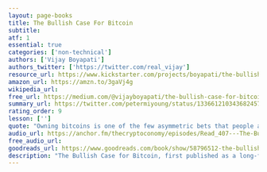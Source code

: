 ```yaml
---
layout: page-books
title: The Bullish Case For Bitcoin
subtitle: 
atf: 1
essential: true
categories: ['non-technical']
authors: ['Vijay Boyapati']
authors_twitter: ['https://twitter.com/real_vijay']
resource_url: https://www.kickstarter.com/projects/boyapati/the-bullish-case-for-bitcoin-book-launch
amazon_url: https://amzn.to/3gaVj4g
wikipedia_url: 
free_url: https://medium.com/@vijayboyapati/the-bullish-case-for-bitcoin-6ecc8bdecc1
summary_url: https://twitter.com/petermiyoung/status/1336612103436824576?s=20
rating_order: 9
lesson: ['']
quote: "Owning bitcoins is one of the few asymmetric bets that people across the entire world can participate in."
audio_url: https://anchor.fm/thecryptoconomy/episodes/Read_407---The-Bullish-Case-for-Bitcoin-Vijay-Boyapati-efpi06/a-a2hgo5d
free_audio_url: 
goodreads_url: https://www.goodreads.com/book/show/58796512-the-bullish-case-for-bitcoin
description: "The Bullish Case for Bitcoin, first published as a long-form article, represents an intellectual tour de force delivered with elegance and prescience by a polymath well-versed in mathematics, computer science, economics, philosophy, politics, and engineering. After March of 2020, it was evident to me that the world needed a new money based on technology. However, in February 2018, when Boyapati first published his paper, this insight required much greater perspicacity, courage, and conviction. In a clear and concise manner, Boyapati presents the theory of money, the anatomy of Bitcoin, the reasons it is superior to the gold and fiat standards that came before it, and the promise that it offers to human civilization. He describes path dependence and the trajectory of a newly monetizing asset in terms the layman can understand, and he addresses the concerns that most commonly arise as newcomers struggle to comprehend the essence and significance of this first digital monetary network. I was immediately captivated by 'The Bullish Case for Bitcoin' when I first read it and made it part of the recommended reading for all the officers and directors of my firm as we educated ourselves on Bitcoin and considered the logical path forward. In this book Boyapati updates and significantly expands on the ideas presented in his original article."
---
```

